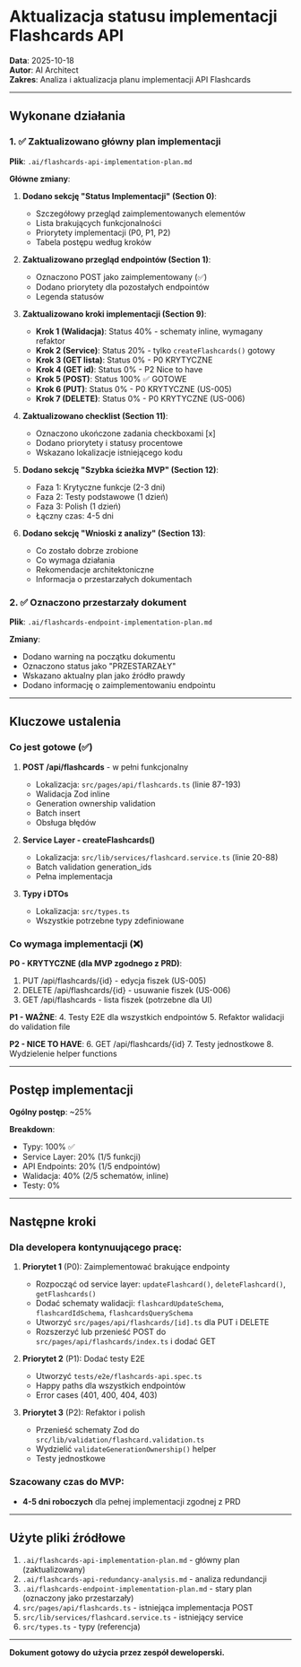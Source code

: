 # Aktualizacja statusu implementacji Flashcards API

**Data**: 2025-10-18  
**Autor**: AI Architect  
**Zakres**: Analiza i aktualizacja planu implementacji API Flashcards

---

## Wykonane działania

### 1. ✅ Zaktualizowano główny plan implementacji

**Plik**: `.ai/flashcards-api-implementation-plan.md`

**Główne zmiany**:

1. **Dodano sekcję "Status Implementacji" (Section 0)**:
   - Szczegółowy przegląd zaimplementowanych elementów
   - Lista brakujących funkcjonalności
   - Priorytety implementacji (P0, P1, P2)
   - Tabela postępu według kroków

2. **Zaktualizowano przegląd endpointów (Section 1)**:
   - Oznaczono POST jako zaimplementowany (✅)
   - Dodano priorytety dla pozostałych endpointów
   - Legenda statusów

3. **Zaktualizowano kroki implementacji (Section 9)**:
   - **Krok 1 (Walidacja)**: Status 40% - schematy inline, wymagany refaktor
   - **Krok 2 (Service)**: Status 20% - tylko `createFlashcards()` gotowy
   - **Krok 3 (GET lista)**: Status 0% - P0 KRYTYCZNE
   - **Krok 4 (GET id)**: Status 0% - P2 Nice to have
   - **Krok 5 (POST)**: Status 100% ✅ GOTOWE
   - **Krok 6 (PUT)**: Status 0% - P0 KRYTYCZNE (US-005)
   - **Krok 7 (DELETE)**: Status 0% - P0 KRYTYCZNE (US-006)

4. **Zaktualizowano checklist (Section 11)**:
   - Oznaczono ukończone zadania checkboxami [x]
   - Dodano priorytety i statusy procentowe
   - Wskazano lokalizacje istniejącego kodu

5. **Dodano sekcję "Szybka ścieżka MVP" (Section 12)**:
   - Faza 1: Krytyczne funkcje (2-3 dni)
   - Faza 2: Testy podstawowe (1 dzień)
   - Faza 3: Polish (1 dzień)
   - Łączny czas: 4-5 dni

6. **Dodano sekcję "Wnioski z analizy" (Section 13)**:
   - Co zostało dobrze zrobione
   - Co wymaga działania
   - Rekomendacje architektoniczne
   - Informacja o przestarzałych dokumentach

### 2. ✅ Oznaczono przestarzały dokument

**Plik**: `.ai/flashcards-endpoint-implementation-plan.md`

**Zmiany**:
- Dodano warning na początku dokumentu
- Oznaczono status jako "PRZESTARZAŁY"
- Wskazano aktualny plan jako źródło prawdy
- Dodano informację o zaimplementowaniu endpointu

---

## Kluczowe ustalenia

### Co jest gotowe (✅)

1. **POST /api/flashcards** - w pełni funkcjonalny
   - Lokalizacja: `src/pages/api/flashcards.ts` (linie 87-193)
   - Walidacja Zod inline
   - Generation ownership validation
   - Batch insert
   - Obsługa błędów

2. **Service Layer - createFlashcards()**
   - Lokalizacja: `src/lib/services/flashcard.service.ts` (linie 20-88)
   - Batch validation generation_ids
   - Pełna implementacja

3. **Typy i DTOs**
   - Lokalizacja: `src/types.ts`
   - Wszystkie potrzebne typy zdefiniowane

### Co wymaga implementacji (❌)

**P0 - KRYTYCZNE (dla MVP zgodnego z PRD)**:
1. PUT /api/flashcards/{id} - edycja fiszek (US-005)
2. DELETE /api/flashcards/{id} - usuwanie fiszek (US-006)
3. GET /api/flashcards - lista fiszek (potrzebne dla UI)

**P1 - WAŻNE**:
4. Testy E2E dla wszystkich endpointów
5. Refaktor walidacji do validation file

**P2 - NICE TO HAVE**:
6. GET /api/flashcards/{id}
7. Testy jednostkowe
8. Wydzielenie helper functions

---

## Postęp implementacji

**Ogólny postęp**: ~25%

**Breakdown**:
- Typy: 100% ✅
- Service Layer: 20% (1/5 funkcji)
- API Endpoints: 20% (1/5 endpointów)
- Walidacja: 40% (2/5 schematów, inline)
- Testy: 0%

---

## Następne kroki

### Dla developera kontynuującego pracę:

1. **Priorytet 1** (P0): Zaimplementować brakujące endpointy
   - Rozpocząć od service layer: `updateFlashcard()`, `deleteFlashcard()`, `getFlashcards()`
   - Dodać schematy walidacji: `flashcardUpdateSchema`, `flashcardIdSchema`, `flashcardsQuerySchema`
   - Utworzyć `src/pages/api/flashcards/[id].ts` dla PUT i DELETE
   - Rozszerzyć lub przenieść POST do `src/pages/api/flashcards/index.ts` i dodać GET

2. **Priorytet 2** (P1): Dodać testy E2E
   - Utworzyć `tests/e2e/flashcards-api.spec.ts`
   - Happy paths dla wszystkich endpointów
   - Error cases (401, 400, 404, 403)

3. **Priorytet 3** (P2): Refaktor i polish
   - Przenieść schematy Zod do `src/lib/validation/flashcard.validation.ts`
   - Wydzielić `validateGenerationOwnership()` helper
   - Testy jednostkowe

### Szacowany czas do MVP:
- **4-5 dni roboczych** dla pełnej implementacji zgodnej z PRD

---

## Użyte pliki źródłowe

1. `.ai/flashcards-api-implementation-plan.md` - główny plan (zaktualizowany)
2. `.ai/flashcards-api-redundancy-analysis.md` - analiza redundancji
3. `.ai/flashcards-endpoint-implementation-plan.md` - stary plan (oznaczony jako przestarzały)
4. `src/pages/api/flashcards.ts` - istniejąca implementacja POST
5. `src/lib/services/flashcard.service.ts` - istniejący service
6. `src/types.ts` - typy (referencja)

---

**Dokument gotowy do użycia przez zespół deweloperski.**

